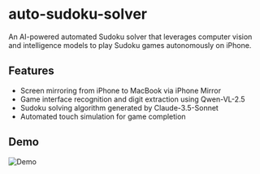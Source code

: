 # auto-sudoku-solver

An AI-powered automated Sudoku solver that leverages computer vision and intelligence models to play Sudoku games autonomously on iPhone.

## Features

- Screen mirroring from iPhone to MacBook via iPhone Mirror
- Game interface recognition and digit extraction using Qwen-VL-2.5
- Sudoku solving algorithm generated by Claude-3.5-Sonnet
- Automated touch simulation for game completion

## Demo
![Demo](sudoku_demo.gif)
